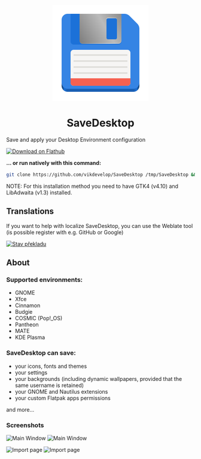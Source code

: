<p align="center">
  <img src="/flatpak/icons/io.github.vikdevelop.SaveDesktop.svg">
  <h1 align="center">SaveDesktop</h1>
</p>

Save and apply your Desktop Environment configuration

<a href='https://beta.flathub.org/apps/io.github.vikdevelop.SaveDesktop'><img width='240' alt='Download on Flathub' src='https://beta.flathub.org/_next/static/media/flathub-badge-en.b42a637e.png'/></a>

**... or run natively with this command:**

```bash
git clone https://github.com/vikdevelop/SaveDesktop /tmp/SaveDesktop && sh /tmp/SaveDesktop/run_natively.sh
```
NOTE: For this installation method you need to have GTK4 (v4.10) and LibAdwaita (v1.3) installed.

## Translations
If you want to help with localize SaveDesktop, you can use the Weblate tool (is possible register with e.g. GitHub or Google)

<a href="https://hosted.weblate.org/projects/vikdevelop/savedesktop/">
<img src="https://hosted.weblate.org/widgets/vikdevelop/-/savedesktop/open-graph.png" alt="Stav překladu" width=300 />
</a>

## About
### Supported environments:
- GNOME
- Xfce
- Cinnamon
- Budgie
- COSMIC (Pop!_OS)
- Pantheon
- MATE
- KDE Plasma

### SaveDesktop can save:
- your icons, fonts and themes
- your settings
- your backgrounds (including dynamic wallpapers, provided that the same username is retained)
- your GNOME and Nautilus extensions
- your custom Flatpak apps permissions

and more...

### Screenshots
![Main Window](https://raw.githubusercontent.com/vikdevelop/SaveDesktop/main/flatpak/screenshots/main_window_dark.png#gh-dark-mode-only)
![Main Window](https://raw.githubusercontent.com/vikdevelop/SaveDesktop/main/flatpak/screenshots/main_window.png#gh-light-mode-only)

![Import page](https://raw.githubusercontent.com/vikdevelop/SaveDesktop/main/flatpak/screenshots/import_page_dark.png#gh-dark-mode-only)
![Import page](https://raw.githubusercontent.com/vikdevelop/SaveDesktop/main/flatpak/screenshots/import_page.png#gh-light-mode-only)

